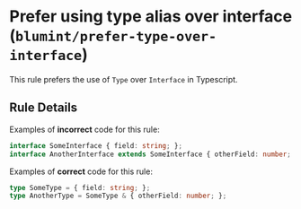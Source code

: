 # Prefer using type alias over interface (`blumint/prefer-type-over-interface`)

<!-- end auto-generated rule header -->

This rule prefers the use of `Type` over `Interface` in Typescript.

## Rule Details

Examples of **incorrect** code for this rule:

```typescript
interface SomeInterface { field: string; };
interface AnotherInterface extends SomeInterface { otherField: number; };
```

Examples of **correct** code for this rule:

```typescript
type SomeType = { field: string; };
type AnotherType = SomeType & { otherField: number; };
```